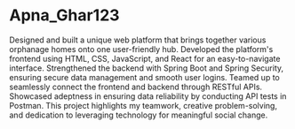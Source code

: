 # Apna_Ghar123
Designed and built a unique web platform that brings together various orphanage homes onto one user-friendly hub. Developed the platform's frontend using HTML, CSS, JavaScript, and React for an easy-to-navigate interface. Strengthened the backend with Spring Boot and Spring Security, ensuring secure data management and smooth user logins. Teamed up to seamlessly connect the frontend and backend through RESTful APIs. Showcased adeptness in ensuring data reliability by conducting API tests in Postman. This project highlights my teamwork, creative problem-solving, and dedication to leveraging technology for meaningful social change.
